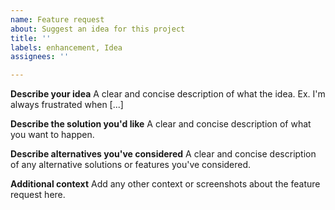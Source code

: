 ```yaml
---
name: Feature request
about: Suggest an idea for this project
title: ''
labels: enhancement, Idea
assignees: ''

---
```


**Describe your idea**
A clear and concise description of what the idea. Ex. I'm always frustrated when [...]

**Describe the solution you'd like**
A clear and concise description of what you want to happen.

**Describe alternatives you've considered**
A clear and concise description of any alternative solutions or features you've considered.

**Additional context**
Add any other context or screenshots about the feature request here.
